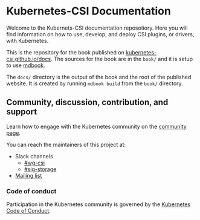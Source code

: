 # Kubernetes-CSI Documentation
Welcome to the Kubernets-CSI documentation reposotiory. Here you will find information on how to use, develop, and deploy CSI plugins, or drivers, with Kubernetes.

This is the repository for the book published on [kubernetes-csi.github.io/docs](https://kubernetes-csi.github.io/docs/). The sources for the book are in the `book/` and it is setup to use [mdbook](https://github.com/rust-lang-nursery/mdBook).

The `docs/` directory is the output of the book and the root of the published website. It is created by running `mdbook build` from the `book/` directory.

## Community, discussion, contribution, and support

Learn how to engage with the Kubernetes community on the [community page](http://kubernetes.io/community/).

You can reach the maintainers of this project at:

- Slack channels
  - [#wg-csi](https://kubernetes.slack.com/messages/wg-csi)
  - [#sig-storage](https://kubernetes.slack.com/messages/sig-storage)
- [Mailing list](https://groups.google.com/forum/#!forum/kubernetes-sig-storage)

### Code of conduct

Participation in the Kubernetes community is governed by the [Kubernetes Code of Conduct](code-of-conduct.md).
